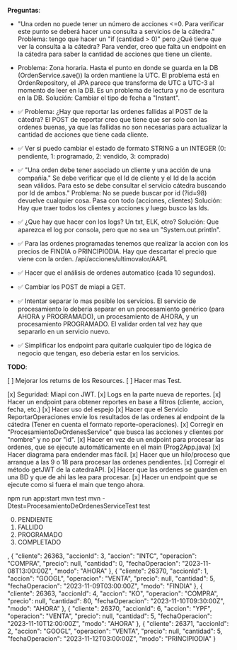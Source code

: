 **Preguntas**:

- "Una orden no puede tener un número de acciones <=0. Para verificar este punto se deberá hacer una consulta a servicios de la cátedra."
  Problema: tengo que hacer un "if (cantidad > 0)" pero ¿Qué tiene que ver la consulta a la cátedra?
  Para vender, creo que falta un endpoint en la cátedra para saber la cantidad de acciones que tiene un cliente.

- Problema: Zona horaria. Hasta el punto en donde se guarda en la DB (OrdenService.save()) la orden mantiene la UTC. El problema está en OrdenRepository, el JPA parece que transforma de UTC a UTC-3 al momento de leer en la DB. Es un problema de lectura y no de escritura en la DB.
  Solución: Cambiar el tipo de fecha a "Instant".

- ✅ Problema: ¿Hay que reportar las ordenes fallidas al POST de la cátedra? El POST de reportar creo que tiene que ser solo con las ordenes buenas, ya que las fallidas no son necesarias para actualizar la cantidad de acciones que tiene cada cliente.

- ✅ Ver si puedo cambiar el estado de formato STRING a un INTEGER (0: pendiente, 1: programado, 2: vendido, 3: comprado)

- ✅ "Una orden debe tener asociado un cliente y una acción de una compañía."
  Se debe verificar que el Id de cliente y el Id de la acción sean válidos. Para esto se debe consultar el servicio cátedra buscando por Id de ambos."
  Problema: No se puede buscar por id (?id=98) devuelve cualquier cosa. Pasa con todo (acciones, clientes)
  Solución: Hay que traer todos los clientes y acciones y luego busco las Ids.

- ✅ ¿Que hay que hacer con los logs? Un txt, ELK, otro?
  Solución: Que aparezca el log por consola, pero que no sea un "System.out.println".

- ✅ Para las ordenes programadas tenemos que realizar la accion con los precios de FINDIA o PRINCIPIODIA. Hay que descartar el precio que viene con la orden.
  /api/acciones/ultimovalor/AAPL

- ✅ Hacer que el análisis de ordenes automatico (cada 10 segundos).

- ✅ Cambiar los POST de miapi a GET.

- ✅ Intentar separar lo mas posible los servicios. El servicio de procesamiento lo deberia separar en un procesamiento genérico (para AHORA y PROGRAMADO), un procesamiento de AHORA, y un procesamiento PROGRAMADO. El validar orden tal vez hay que separarlo en un servicio nuevo.

- ✅ Simplificar los endpoint para quitarle cualquier tipo de lógica de negocio que tengan, eso deberia estar en los servicios.

**TODO**:

[ ] Mejorar los returns de los Resources.
[ ] Hacer mas Test.

[x] Seguridad: Miapi con JWT.
[x] Logs en la parte nueva de reportes.
[x] Hacer un endpoint para obtener reportes en base a filtros (cliente, accion, fecha, etc.)
[x] Hacer uso del espejo
[x] Hacer que el Servicio ReportarOperaciones envíe los resultados de las ordenes al endpoint de la cátedra (Tener en cuenta el formato reporte-operaciones).
[x] Corregir en "ProcesamientoDeOrdenesService" que busca las acciones y clientes por "nombre" y no por "id".
[x] Hacer en vez de un endpoint para procesar las ordenes, que se ejecute automáticamente en el main (Prog2App.java)
[x] Hacer diagrama para endender mas fácil.
[x] Hacer que un hilo/proceso que arranque a las 9 o 18 para procesar las ordenes pendientes.
[x] Corregir el método getJWT de la catedraAPI.
[x] Hacer que las ordenes se guarden en una BD y que de ahi las lea para procesar.
[x] Hacer un endpoint que se ejecute como si fuera el main que tengo ahora.

npm run app:start
mvn test
mvn -Dtest=ProcesamientoDeOrdenesServiceTest test

0. PENDIENTE
1. FALLIDO
2. PROGRAMADO
3. COMPLETADO

,
{
"cliente": 26363,
"accionId": 3,
"accion": "INTC",
"operacion": "COMPRA",
"precio": null,
"cantidad": 0,
"fechaOperacion": "2023-11-08T13:00:00Z",
"modo": "AHORA"
},
{
"cliente": 26370,
"accionId": 1,
"accion": "GOOGL",
"operacion": "VENTA",
"precio": null,
"cantidad": 5,
"fechaOperacion": "2023-11-09T03:00:00Z",
"modo": "FINDIA"
},
{
"cliente": 26363,
"accionId": 4,
"accion": "KO",
"operacion": "COMPRA",
"precio": null,
"cantidad": 80,
"fechaOperacion": "2023-11-10T09:30:00Z",
"modo": "AHORA"
},
{
"cliente": 26370,
"accionId": 6,
"accion": "YPF",
"operacion": "VENTA",
"precio": null,
"cantidad": 5,
"fechaOperacion": "2023-11-10T12:00:00Z",
"modo": "AHORA"
},
{
"cliente": 26371,
"accionId": 2,
"accion": "GOOGL",
"operacion": "VENTA",
"precio": null,
"cantidad": 5,
"fechaOperacion": "2023-11-12T03:00:00Z",
"modo": "PRINCIPIODIA"
}
